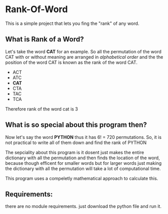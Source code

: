 # Rank-Of-Word

This is a simple project that lets you fing the "rank" of any word.

## What is Rank of a Word?

Let's take the word **CAT** for an example. So all the permutation of the word CAT with or without meaning are arranged in *alphabetical order* and the the position of the word CAT is known as the rank of the word CAT.

* ACT
* ATC
* **CAT**
* CTA
* TAC
* TCA

Therefore rank of the word cat is 3

## What is so special about this program then?

Now let's say the word **PYTHON** thus it has 6! = 720 permutations. So, it is not practical to write all of them down and find the rank of PYTHON

The sepciality about this program is it dosent just makes the entire dictionary with all the permutation and then finds the location of the word, because though efficent for smaller words but for larger words just making the dictionary with all the permutation will take a lot of computational time.

This program uses a compeletly mathematical approach to calculate this.

## Requirements:
there are no module requirements. just download the python file and run it.
